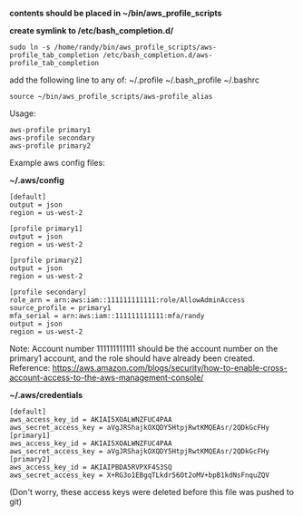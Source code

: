 **contents should be placed in ~/bin/aws_profile_scripts**

**create symlink to /etc/bash_completion.d/**

    sudo ln -s /home/randy/bin/aws_profile_scripts/aws-profile_tab_completion /etc/bash_completion.d/aws-profile_tab_completion

add the following line to any of:   ~/.profile   ~/.bash_profile   ~/.bashrc

    source ~/bin/aws_profile_scripts/aws-profile_alias


Usage:

	aws-profile primary1
	aws-profile secondary
	aws-profile primary2


Example aws config files:

**~/.aws/config**
```
[default]
output = json
region = us-west-2

[profile primary1]
output = json
region = us-west-2

[profile primary2]
output = json
region = us-west-2

[profile secondary]
role_arn = arn:aws:iam::111111111111:role/AllowAdminAccess
source_profile = primary1
mfa_serial = arn:aws:iam::111111111111:mfa/randy
output = json
region = us-west-2
```
Note: Account number 111111111111 should be the account number on the primary1 account, and the role should have already been created.  
Reference: https://aws.amazon.com/blogs/security/how-to-enable-cross-account-access-to-the-aws-management-console/

**~/.aws/credentials**

```
[default]
aws_access_key_id = AKIAI5XOALWNZFUC4PAA
aws_secret_access_key = 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
[primary1]
aws_access_key_id = AKIAI5XOALWNZFUC4PAA
aws_secret_access_key = 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
[primary2]
aws_access_key_id = AKIAIPBDA5RVPXF4S3SQ
aws_secret_access_key = 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
```

(Don't worry, these access keys were deleted before this file was pushed to git)
